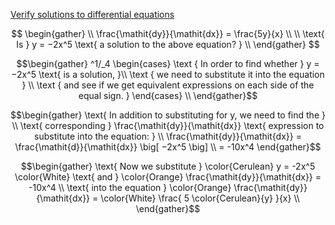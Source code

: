 [Verify solutions to differential equations](https://www.khanacademy.org/math/differential-equations/first-order-differential-equations/differential-equations-intro/e/introduction-to-differential-equations-and-initial-value-problems)

```math

\begin{gather}
   \\
   \frac{\mathit{dy}}{\mathit{dx}} = \frac{5y}{x} \\
   \\
   \text{ Is } y = −2x^5 \text{ a solution to the above equation? }
   \\
\end{gather}

```

```math
\begin{gather}
   ^1/_4 
     \begin{cases}
      \text { In order to find whether } y = −2x^5 \text{ is a solution, }\\
      \text { we need to substitute it into the equation } \\
      \text { and see if we get equivalent expressions on each side of the equal sign. }
     \end{cases}
\\
\end{gather}
```

```math
\begin{gather}
\text{ In addition to substituting for y, we need to find the } \\
\text{ corresponding } \frac{\mathit{dy}}{\mathit{dx}} \text{ expression to substitute into the equation: } \\
\frac{\mathit{dy}}{\mathit{dx}} = \frac{\mathit{d}}{\mathit{dx}} \big[ −2x^5 \big] \\
= -10x^4
\end{gather}
```

```math
\begin{gather}
\text{ Now we substitute } \color{Cerulean} y = -2x^5 \color{White} \text{ and } \color{Orange} \frac{\mathit{dy}}{\mathit{dx}} = -10x^4 \\
\text{ into the equation } \color{Orange} \frac{\mathit{dy}}{\mathit{dx}} = \color{White} \frac{ 5 \color{Cerulean}{y} }{x} \\
\end{gather}
```
